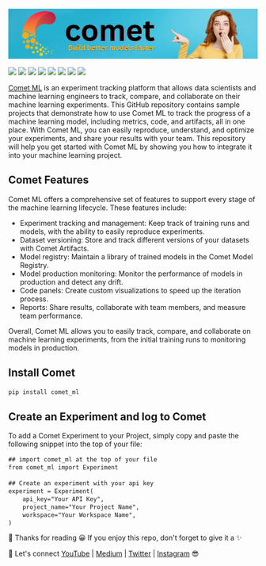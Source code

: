 ![](https://github.com/TirendazAcademy/Comet-ML-Tutorials/blob/main/Images/comet-ml.png)

[![](https://img.shields.io/badge/Python-00092C?&style=plastic&logo=python&logoColor=white)]()
[![](https://img.shields.io/badge/CometML-DC3535?style=plastic&logo=comet_ml&logoColor=white)]()
[![](https://img.shields.io/badge/TensorFlow-FF6E31?&style=plastic&logo=tensorflow&logoColor=white)]()
[![](https://img.shields.io/badge/Pytorch-470D21?&style=plastic&logo=pytorch&logoColor=white)]()
[![](https://img.shields.io/badge/HuggingFace-CB1C8D?&style=plastic&logo=huggingface&logoColor=white)]()
[![](https://img.shields.io/badge/DataScience-FFC300?&style=plastic&logo=datascience&logoColor=white)]()
[![](https://img.shields.io/badge/MachineLearning-367E18?&style=plastic&logo=machinelearning&logoColor=white)]()
[![](https://img.shields.io/badge/DeepLearning-820000?&style=plastic&logo=deeplearning&logoColor=white)]()


[Comet ML](https://www.comet.com/site/) is an experiment tracking platform that allows data scientists and machine learning engineers to track, compare, and collaborate on their machine learning experiments. This GitHub repository contains sample projects that demonstrate how to use Comet ML to track the progress of a machine learning model, including metrics, code, and artifacts, all in one place. With Comet ML, you can easily reproduce, understand, and optimize your experiments, and share your results with your team. This repository will help you get started with Comet ML by showing you how to integrate it into your machine learning project.

## Comet Features

Comet ML offers a comprehensive set of features to support every stage of the machine learning lifecycle. These features include:

- Experiment tracking and management: Keep track of training runs and models, with the ability to easily reproduce experiments.
- Dataset versioning: Store and track different versions of your datasets with Comet Artifacts.
- Model registry: Maintain a library of trained models in the Comet Model Registry.
- Model production monitoring: Monitor the performance of models in production and detect any drift.
- Code panels: Create custom visualizations to speed up the iteration process.
- Reports: Share results, collaborate with team members, and measure team performance.

Overall, Comet ML allows you to easily track, compare, and collaborate on machine learning experiments, from the initial training runs to monitoring models in production.

## Install Comet

`pip install comet_ml`

## Create an Experiment and log to Comet

To add a Comet Experiment to your Project, simply copy and paste the following snippet into the top of your file:

```
## import comet_ml at the top of your file
from comet_ml import Experiment

## Create an experiment with your api key
experiment = Experiment(
    api_key="Your API Key",
    project_name="Your Project Name",
    workspace="Your Workspace Name",
)
```

📌 Thanks for reading 😀 If you enjoy this repo, don't forget to give it a ✨

🔗 Let's connect [YouTube](http://youtube.com/tirendazacademy) | [Medium](http://tirendazacademy.medium.com) | [Twitter](http://twitter.com/tirendazacademy) | [Instagram](https://www.instagram.com/tirendazacademy) 😎
